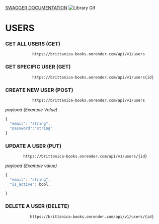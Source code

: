 [SWAGGER DOCUMENTATION](https://brittanica-books.onrender.com/docs)
![Library Gif](https://media3.giphy.com/media/3o7btW1Js39uJ23LAA/giphy.gif)

<!-- # BOOKS

### GET ALL BOOKS (GET)

                https://britanncaflask.pythonanywhere.com/api/books

### GET SPECIFIC BOOK (GET)
                https://britanncaflask.pythonanywhere.com/api/books/{id}


### CREATE NEW BOOK (POST)
                https://britanncaflask.pythonanywhere.com/api/books


*payload (Example Value)*
```js
{
  "title": "string",
  "user_id": 0,
  "locccn": 0
}
```

### UPDATE A BOOK (PUT)
                https://britanncaflask.pythonanywhere.com/api/books/{id}

*payload (Example value)*
```js
{
  "title": "string",
  "user_id": 0,
  "locccn": 0
}
```
### DELETE A BOOK
                https://britanncaflask.pythonanywhere.com/api/books/{id} -->

# USERS
### GET ALL USERS (GET)
                https://brittanica-books.onrender.com/api/v1/users

### GET SPECIFIC USER (GET)
                https://brittanica-books.onrender.com/api/v1/users{id}

### CREATE NEW USER (POST)
                https://brittanica-books.onrender.com/api/v1/users


*payload (Example Value)*
```js
{
  "email": "string",
  "password":"string"
}
```

### UPDATE A USER (PUT)
            https://brittanica-books.onrender.com/api/v1/users/{id}

*payload (Example value)*
```js
{
  "email": "string",
  "is_active": bool,

}
```

### DELETE A USER (DELETE) 
               https://brittanica-books.onrender.com/api/v1/users/{id}
